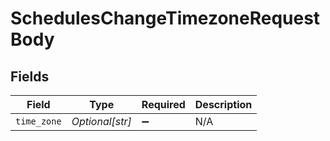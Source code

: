 # SchedulesChangeTimezoneRequestBody


## Fields

| Field              | Type               | Required           | Description        |
| ------------------ | ------------------ | ------------------ | ------------------ |
| `time_zone`        | *Optional[str]*    | :heavy_minus_sign: | N/A                |